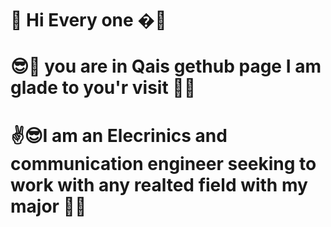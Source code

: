 # 🙌 Hi Every one �🤳
# 😎👀 you are in Qais gethub page I am glade to you'r visit 🐱‍💻
# ✌😎I am an Elecrinics and communication engineer seeking to work with any realted field with my major 🐱‍🚀
